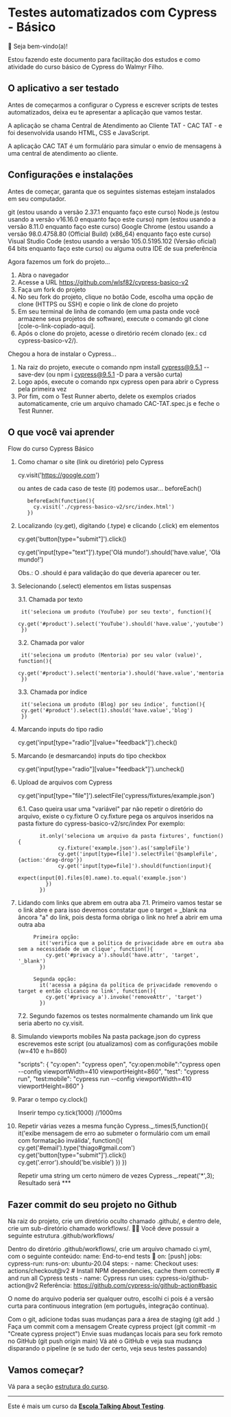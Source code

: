 # Testes automatizados com Cypress - Básico

👋 Seja bem-vindo(a)!

Estou fazendo este documento para facilitação dos estudos e como atividade do curso básico de Cypress do Walmyr Filho.

## O aplicativo a ser testado

Antes de começarmos a configurar o Cypress e escrever scripts de testes automatizados, deixa eu te apresentar a aplicação que vamos testar.

A aplicação se chama Central de Atendimento ao Cliente TAT - CAC TAT - e foi desenvolvida usando HTML, CSS e JavaScript.

A aplicação CAC TAT é um formulário para simular o envio de mensagens à uma central de atendimento ao cliente.

## Configurações e instalações

Antes de começar, garanta que os seguintes sistemas estejam instalados em seu computador.

git (estou usando a versão 2.37.1 enquanto faço este curso)
Node.js (estou usando a versão v16.16.0 enquanto faço este curso)
npm (estou usando a versão 8.11.0 enquanto faço este curso)
Google Chrome (estou usando a versão 98.0.4758.80 (Official Build) (x86_64) enquanto faço este curso)
Visual Studio Code (estou usando a versão 105.0.5195.102 (Versão oficial) 64 bits enquanto faço este curso) ou alguma outra IDE de sua preferência

Agora fazemos um fork do projeto...
1. Abra o navegador
2. Acesse a URL https://github.com/wlsf82/cypress-basico-v2
3. Faça um fork do projeto
4. No seu fork do projeto, clique no botão Code, escolha uma opção de clone (HTTPS ou SSH) e copie o link de clone do projeto
5. Em seu terminal de linha de comando (em uma pasta onde você armazene seus projetos de software), execute o comando git clone [cole-o-link-copiado-aqui].
6. Após o clone do projeto, acesse o diretório recém clonado (ex.: cd cypress-basico-v2/).

Chegou a hora de instalar o Cypress...
1. Na raiz do projeto, execute o comando npm install cypress@9.5.1 --save-dev (ou npm i cypress@9.5.1 -D para a versão curta)
2. Logo após, execute o comando npx cypress open para abrir o Cypress pela primeira vez
3. Por fim, com o Test Runner aberto, delete os exemplos criados automaticamente, crie um arquivo chamado CAC-TAT.spec.js e feche o Test Runner.

## O que você vai aprender

Flow do curso Cypress Básico

1. Como chamar o site (link ou diretório) pelo Cypress

	cy.visit('https://google.com')
	
	ou antes de cada caso de teste (it) podemos usar...
	beforeEach()
	
		  beforeEach(function(){
			cy.visit('./cypress-basico-v2/src/index.html')
		  })
	
2. Localizando (cy.get), digitando (.type) e clicando (.click) em elementos

	cy.get('button[type="submit"]').click()

	cy.get('input[type="text"]').type('Olá mundo!').should('have.value', 'Olá mundo!')
	
	
	Obs.: O .should é para validação do que deveria aparecer ou ter.
	
3. Selecionando (.select) elementos em listas suspensas
	
	3.1. Chamada por texto

		it('seleciona um produto (YouTube) por seu texto', function(){
		cy.get('#product').select('YouTube').should('have.value','youtube')
		})
	
	3.2. Chamada por valor

		it('seleciona um produto (Mentoria) por seu valor (value)', function(){
		cy.get('#product').select('mentoria').should('have.value','mentoria')
		})
	
	3.3. Chamada por índice

		it('seleciona um produto (Blog) por seu índice', function(){
		cy.get('#product').select(1).should('have.value','blog')
		})

4. Marcando inputs do tipo radio 

	cy.get('input[type="radio"][value="feedback"]').check()

5. Marcando (e desmarcando) inputs do tipo checkbox

	cy.get('input[type="radio"][value="feedback"]').uncheck()
	
6. Upload de arquivos com Cypress

	cy.get('input[type="file"]').selectFile('cypress/fixtures/example.json')
	

	6.1. Caso queira usar uma "variável" par não repetir o diretório do arquivo, existe o cy.fixture
			O cy.fixture pega os arquivos inseridos na pasta fixture do cypress-basico-v2/src/index
			Por exemplo:
			

			  it.only('seleciona um arquivo da pasta fixtures', function(){
					cy.fixture('example.json').as('sampleFile')
					cy.get('input[type=file]').selectFile('@sampleFile',{action:'drag-drop'})
					cy.get('input[type=file]').should(function(input){
						expect(input[0].files[0].name).to.equal('example.json')
				})
			  })


7. Lidando com links que abrem em outra aba
	7.1. Primeiro vamos testar se o link abre e para isso devemos constatar que o target = _blank na âncora "a" do link, pois
			desta forma obriga o link no href a abrir em uma outra aba
			
			Primeira opção:
			  it('verifica que a política de privacidade abre em outra aba sem a necessidade de um clique', function(){
				cy.get('#privacy a').should('have.attr', 'target', '_blank')
			  })
			  
			Segunda opção:
			  it('acessa a página da política de privacidade removendo o target e então clicanco no link', function(){
				cy.get('#privacy a').invoke('removeAttr', 'target')
			  })

	7.2. Segundo fazemos os testes normalmente chamando um link que seria aberto no cy.visit.
	

8. Simulando viewports mobiles
Na pasta package.json do cypress escrevemos este script (ou atualizamos) com as configurações mobile (w=410 e h=860)

	  "scripts": {
		"cy:open": "cypress open",
		"cy:open:mobile":"cypress open --config viewportWidth=410 viewportHeight=860",
		"test": "cypress run",
		"test:mobile": "cypress run --config viewportWidth=410 viewportHeight=860"
	  }
9. Parar o tempo
	cy.clock()

   Inserir tempo
   cy.tick(1000)  //1000ms

10. Repetir várias vezes a mesma função
	Cypress._.times(5,function(){
		it('exibe mensagem de erro ao submeter o formulário com um email com formatação inválida', function(){
    cy.get('#email').type('thiago#gmail.com')
    cy.get('button[type="submit"]').click()
    cy.get('.error').should('be.visible')
  })
  })

    Repetir uma string um certo número de vezes
	Cypress._.repeat('*',3);
		Resultado será ***
	

## Fazer commit do seu projeto no Github

Na raiz do projeto, crie um diretório oculto chamado .github/, e dentro dele, crie um sub-diretório chamado workflows/.
👨‍🏫 Você deve possuir a seguinte estrutura .github/workflows/

Dentro do diretório .github/workflows/, crie um arquivo chamado ci.yml, com o seguinte conteúdo:
name: End-to-end tests 🧪
on: [push]
jobs:
  cypress-run:
    runs-on: ubuntu-20.04
    steps:
      - name: Checkout
        uses: actions/checkout@v2
      # Install NPM dependencies, cache them correctly
      # and run all Cypress tests
      - name: Cypress run
        uses: cypress-io/github-action@v2
Referência: https://github.com/cypress-io/github-action#basic

O nome do arquivo poderia ser qualquer outro, escolhi ci pois é a versão curta para continuous integration (em português, integração contínua).

Com o git, adicione todas suas mudanças para a área de staging (git add .)
Faça um commit com a mensagem Create cypress project (git commit -m "Create cypress project")
Envie suas mudanças locais para seu fork remoto no GitHub (git push origin main)
Vá até o GitHub e veja sua mudança disparando o pipeline (e se tudo der certo, veja seus testes passando)

## Vamos começar?

Vá para a seção [estrutura do curso](./lessons/_course-structure_.md).

___

Este é mais um curso da [**Escola Talking About Testing**](https://udemy.com/user/walmyr).

